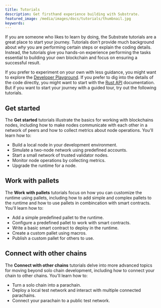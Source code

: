 ```yaml
---
title: Tutorials
description: Get firsthand experience building with Substrate.
featured_image: /media/images/docs/tutorials/thumbnail.jpg
keywords:
---
```

 
If you are someone who likes to learn by doing, the Substrate tutorials are a great place to start your journey.
Tutorials don't provide much background about _why_ you are performing certain steps or explain the coding details.
Instead, the tutorials give you hands-on experience performing the tasks essential to building your own blockchain and focus on ensuring a successful result.

If you prefer to experiment on your own with less guidance, you might want to explore the [Developer Playground]().
If you prefer to dig into the details of the code directly, you might want to start with the [Rust API]() documentation.
But if you want to start your journey with a guided tour, try out the following tutorials.

## Get started

The **Get started** tutorials illustrate the basics for working with blockchains nodes, including how to make nodes communicate with each other in a network of peers and how to collect metrics about node operations.
You'll learn how to:

* Build a local node in your development environment.
* Simulate a two-node network using predefined accounts.
* Start a small network of trusted validator nodes.
* Monitor node operations by collecting metrics.
* Upgrade the runtime for a node.

## Work with pallets

The **Work with pallets** tutorials focus on how you can customize the runtime using pallets, including how to add simple and complex pallets to the runtime and how to use pallets in combincation with smart contracts.
You'll learn how to:

* Add a simple predefined pallet to the runtime.
* Configure a predefined pallet to work with smart contracts.
* Write a basic smart contract to deploy in the runtime.
* Create a custom pallet using macros.
* Publish a custom pallet for others to use.

## Connect with other chains

The **Connect with other chains** tutorials delve into more advanced topics for moving beyond solo chain development, including how to connect your chain to other chains.
You'll learn how to:

* Turn a solo chain into a parachain.
* Deploy a local test network and interact with multiple connected parachains.
* Connect your parachain to a public test network.